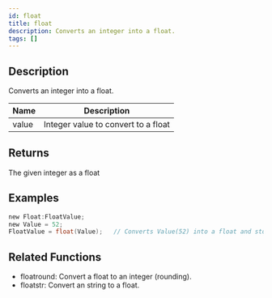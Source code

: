 ```yaml
---
id: float
title: float
description: Converts an integer into a float.
tags: []
---
```


<TagLinks />

## Description

Converts an integer into a float.

| Name  | Description                         |
| ----- | ----------------------------------- |
| value | Integer value to convert to a float |

## Returns

The given integer as a float

## Examples

```c
new Float:FloatValue;
new Value = 52;
FloatValue = float(Value);   // Converts Value(52) into a float and stores it in 'FloatValue' (52.0)
```

## Related Functions

- floatround: Convert a float to an integer (rounding).
- floatstr: Convert an string to a float.
